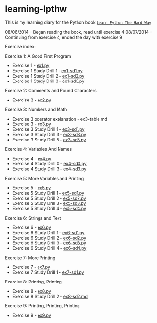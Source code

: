 learning-lpthw
==============

This is my learning diary for the Python book [`Learn Python The Hard Way`](http://learnpythonthehardway.org/book/)

08/06/2014 - Began reading the book, read until exercise 4
08/07/2014 - Continuing from exercise 4, ended the day with exercise 9

Exercise index:

Exercise 1: A Good First Program
- Exercise 1 - [ex1.py](ex1/ex1.py)
- Exercise 1 Study Drill 1 - [ex1-sd1.py](ex1/ex1-sd1.py)
- Exercise 1 Study Drill 2 - [ex1-sd2.py](ex1/ex1-sd2.py)
- Exercise 1 Study Drill 3 - [ex1-sd3.py](ex1/ex1-sd3.py)

Exercise 2: Comments and Pound Characters
- Exercise 2 - [ex2.py](ex2/ex2.py)

Exercise 3: Numbers and Math
- Exercise 3 operator explanation - [ex3-table.md](ex3/ex3-table.md)
- Exercise 3 - [ex3.py](ex3/ex3.py)
- Exercise 3 Study Drill 1 - [ex3-sd1.py](ex3/ex3-sd1.py)
- Exercise 3 Study Drill 3 - [ex3-sd3.py](ex3/ex3-sd3.py)
- Exercise 3 Study Drill 5 - [ex3-sd5.py](ex3/ex3-sd5.py)

Exercise 4: Variables And Names
- Exercise 4 - [ex4.py](ex4/ex4.py)
- Exercise 4 Study Drill 0 - [ex4-sd0.py](ex4/ex4-sd0.md)
- Exercise 4 Study Drill 3 - [ex4-sd3.py](ex4/ex4-sd3.py)

Exercise 5: More Variables and Printing
- Exercise 5 - [ex5.py](ex5/ex5.py)
- Exercise 5 Study Drill 1 - [ex5-sd1.py](ex5/ex5-sd1.py)
- Exercise 5 Study Drill 2 - [ex5-sd2.py](ex5/ex5-sd2.py)
- Exercise 5 Study Drill 3 - [ex5-sd3.py](ex5/ex5-sd3.md)
- Exercise 5 Study Drill 4 - [ex5-sd4.py](ex5/ex5-sd4.py)

Exercise 6: Strings and Text
- Exercise 6 - [ex6.py](ex6/ex6.py)
- Exercise 6 Study Drill 1 - [ex6-sd1.py](ex6/ex6-sd1.py)
- Exercise 6 Study Drill 2 - [ex6-sd2.py](ex6/ex6-sd2.md)
- Exercise 6 Study Drill 3 - [ex6-sd3.py](ex6/ex6-sd3.md)
- Exercise 6 Study Drill 4 - [ex6-sd4.py](ex6/ex6-sd4.md)

Exercise 7: More Printing
- Exercise 7 - [ex7.py](ex7/ex7.py)
- Exercise 7 Study Drill 1 - [ex7-sd1.py](ex7/ex7-sd1.py)

Exercise 8: Printing, Printing
- Exercise 8 - [ex8.py](ex8/ex8.py)
- Exercise 8 Study Drill 2 - [ex8-sd2.md](ex8/ex8-sd2.md)

Exercise 9: Printing, Printing, Printing
- Exercise 9 - [ex9.py](ex9/ex9.py)

